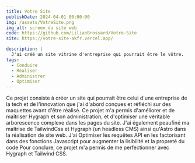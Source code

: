 ```yaml
---
title: Votre Site
publishDate: 2024-04-01 00:00:00
img: /assets/VotreSite.png
img_alt: screen du site web
code: https://github.com/LilianBrossard/Votre-Site
site: https://votre-site-akfr.vercel.app/

description: |
  J'ai créé un site vitrine d'entreprise qui pourrait être le vôtre.
tags:
  - Conduire
  - Réaliser
  - Administrer
  - Optimiser
---
```


Ce projet consiste à créer un site qui pourrait être celui d'une entreprise de la tech et de l'innovation que j'ai d'abord conçues et réfléchi sur des maquettes avant d'être réalisé.
Ce projet m'a permis d'améliorer et de maîtriser Hygraph et son administration, et d'optimiser une véritable arborescence complexe dans les pages du site.
J'ai également peaufiné ma maîtrise de TailwindCss et Hygraph (un headless CMS) ainsi qu'Astro dans la réalisation de site web.
J'ai Optimiser les requêtes API en les factorisant dans des fonctions Javascript pour augmenter la lisibilité et la propreté du code
Pour conclure, ce projet m'a permis de me perfectionner avec Hygraph et Tailwind CSS.